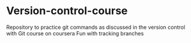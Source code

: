 # Version-control-course
Repository to practice git commands as discussed in the version control with Git course on coursera
Fun with tracking branches
